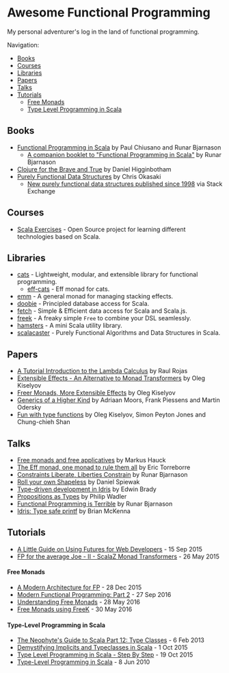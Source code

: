 # Awesome Functional Programming

My personal adventurer's log in the land of functional programming.

Navigation: 

* [Books](#books)
* [Courses](#courses)
* [Libraries](#libraries)
* [Papers](#papers)
* [Talks](#talks)
* [Tutorials](#tutorials)
    * [Free Monads](#free-monads)
    * [Type Level Programming in Scala](#type-level-programming-in-scala)

## Books

* [Functional Programming in Scala](https://www.manning.com/books/functional-programming-in-scala) by Paul Chiusano and Runar Bjarnason
    * [A companion booklet to "Functional Programming in Scala"](http://blog.higher-order.com/assets/fpiscompanion.pdf) by Runar Bjarnason 
* [Clojure for the Brave and True](http://www.braveclojure.com/clojure-for-the-brave-and-true) by Daniel Higginbotham
* [Purely Functional Data Structures](https://www.amazon.com/Purely-Functional-Structures-Chris-Okasaki/dp/0521663504) by Chris Okasaki
    * [New purely functional data structures published since 1998](http://cstheory.stackexchange.com/a/1550) via Stack Exchange

## Courses

* [Scala Exercises](https://www.scala-exercises.org) - Open Source project for learning different technologies based on Scala.

## Libraries

* [cats](http://typelevel.org/cats) - Lightweight, modular, and extensible library for functional programming.
    * [eff-cats](https://github.com/atnos-org/eff-cats) - Eff monad for cats.
* [emm](https://github.com/djspiewak/emm) - A general monad for managing stacking effects.
* [doobie](https://github.com/tpolecat/doobie) - Principled database access for Scala.
* [fetch](https://github.com/47deg/fetch) - Simple & Efficient data access for Scala and Scala.js.
* [freek](https://github.com/ProjectSeptemberInc/freek) - A freaky simple `Free` to combine your DSL seamlessly.
* [hamsters](https://github.com/scala-hamsters/hamsters) - A mini Scala utility library.
* [scalacaster](https://github.com/vkostyukov/scalacaster) - Purely Functional Algorithms and Data Structures in Scala.

## Papers

* [A Tutorial Introduction to the Lambda Calculus](http://www.inf.fu-berlin.de/lehre/WS03/alpi/lambda.pdf) by Raul Rojas
* [Extensible Effects - An Alternative to Monad Transformers](http://okmij.org/ftp/Haskell/extensible/exteff.pdf) by Oleg Kiselyov
* [Freer Monads, More Extensible Effects](http://okmij.org/ftp/Haskell/extensible/more.pdf) by Oleg Kiselyov
* [Generics of a Higher Kind](https://adriaanm.github.io/files/higher.pdf) by Adriaan Moors, Frank Piessens and Martin Odersky
* [Fun with type functions](http://research.microsoft.com/en-us/um/people/simonpj/papers/assoc-types/fun-with-type-funs/typefun.pdf) by Oleg Kiselyov, Simon Peyton Jones and Chung-chieh Shan

## Talks
 
* [Free monads and free applicatives](https://vimeo.com/165928373) by Markus Hauck
* [The Eff monad, one monad to rule them all](https://vimeo.com/165927840) by Eric Torreborre
* [Constraints Liberate, Liberties Constrain](https://www.youtube.com/watch?v=GqmsQeSzMdw) by Runar Bjarnason
* [Roll your own Shapeless](https://vimeo.com/165837504) by Daniel Spiewak
* [Type-driven development in Idris](https://vimeo.com/128466883) by Edwin Brady
* [Propositions as Types](https://www.youtube.com/watch?v=IOiZatlZtGU) by Philip Wadler
* [Functional Programming is Terrible](https://www.youtube.com/watch?v=hzf3hTUKk8U) by Runar Bjarnason
* [Idris: Type safe printf](https://www.youtube.com/watch?v=fVBck2Zngjo) by Brian McKenna

## Tutorials

* [A Little Guide on Using Futures for Web Developers](http://codemonkeyism.com/a-little-guide-on-using-futures-for-web-developers) - 15 Sep 2015
* [FP for the average Joe - II - ScalaZ Monad Transformers](http://www.47deg.com/blog/fp-for-the-average-joe-part-2-scalaz-monad-transformers) - 26 May 2015

#### Free Monads

* [A Modern Architecture for FP](http://degoes.net/articles/modern-fp) - 28 Dec 2015
* [Modern Functional Programming: Part 2](http://degoes.net/articles/modern-fp-part-2) - 27 Sep 2016
* [Understanding Free Monads](http://perevillega.com/understanding-free-monads) - 28 May 2016
* [Free Monads using FreeK](http://perevillega.com/freek-and-free-monads) - 30 May 2016

#### Type-Level Programming in Scala

* [The Neophyte's Guide to Scala Part 12: Type Classes](http://danielwestheide.com/blog/2013/02/06/the-neophytes-guide-to-scala-part-12-type-classes.html) - 6 Feb 2013
* [Demystifying Implicits and Typeclasses in Scala](http://www.cakesolutions.net/teamblogs/demystifying-implicits-and-typeclasses-in-scala) - 1 Oct 2015
* [Type Level Programming in Scala - Step By Step](http://gigiigig.github.io/tlp-step-by-step/introduction.html) - 19 Oct 2015
* [Type-Level Programming in Scala](https://apocalisp.wordpress.com/2010/06/08/type-level-programming-in-scala) - 8 Jun 2010
